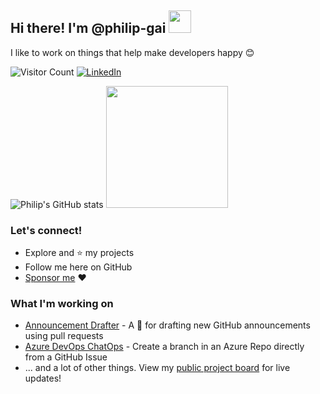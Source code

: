 ## Hi there! I'm @philip-gai <img src="https://user-images.githubusercontent.com/17363579/130145130-e5496302-0a6a-464f-ab10-cad7018b5791.gif" width="36">

I like to work on things that help make developers happy 😊

![Visitor Count](https://komarev.com/ghpvc/?username=philip-gai)
[![LinkedIn](https://img.shields.io/badge/LinkedIn-in-blue)](https://www.linkedin.com/in/philipgai/)

![Philip's GitHub stats](https://github-readme-stats.vercel.app/api?username=philip-gai&count_private=true&show_icons=true)
<img src="https://github-readme-stats.vercel.app/api/top-langs/?username=philip-gai&layout=compact" height="195">

### Let's connect!
- Explore and ⭐ my projects
- Follow me here on GitHub
- [Sponsor me](https://github.com/sponsors/philip-gai) :heart:

### What I'm working on
- [Announcement Drafter](https://github.com/philip-gai/announcement-drafter) - A 🤖 for drafting new GitHub announcements using pull requests
- [Azure DevOps ChatOps](https://github.com/philip-gai/github-ado-chatops) - Create a branch in an Azure Repo directly from a GitHub Issue
- ... and a lot of other things. View my [public project board](https://github.com/users/philip-gai/projects/4) for live updates!
 
